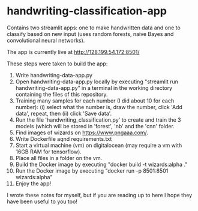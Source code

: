# handwriting-classification-app
Contains two streamlit apps: one to make handwritten data and one to classify based on new input (uses random forests, naive Bayes and convolutional neural networks). 

The app is currently live at http://128.199.54.172:8501/

These steps were taken to build the app:

1. Write handwriting-data-app.py
2. Open handwriting-data-app.py locally by executing "streamlit run handwriting-data-app.py" in a terminal in the working directory containing the files of this repository.
3. Training many samples for each number (I did about 10 for each number): (i) select what the number is, draw the number, click 'Add data', repeat, then (ii) click 'Save data'. 
4. Run the file 'handwriting_classification.py' to create and train the 3 models (which will be stored in 'forest', 'nb' and the 'cnn' folder. 
5. Find images of wizards on https://www.pngaaa.com/.
6. Write Dockerfile aqnd requirements.txt
7. Start a virtual machine (vm) on digitalocean (may require a vm with 16GB RAM for tensorflow). 
8. Place all files in a folder on the vm. 
9. Build the Docker image by executing "docker build -t  wizards:alpha ."
10. Run the Docker image by executing "docker run -p 8501:8501 wizards:alpha"
11. Enjoy the app!

I wrote these notes for myself, but if you are reading up to here I hope they have been useful to you too! 


